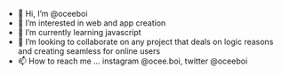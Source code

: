 - 👋 Hi, I’m @oceeboi
- 👀 I’m interested in web and app creation
- 🌱 I’m currently learning javascript
- 💞️ I’m looking to collaborate on any project that deals on logic reasons and creating seamless for online users
- 📫 How to reach me ... instagram @ocee.boi, twitter @oceeboi

<!---
oceeboi/oceeboi is a ✨ special ✨ repository because its `README.md` (this file) appears on your GitHub profile.
You can click the Preview link to take a look at your changes.
--->
